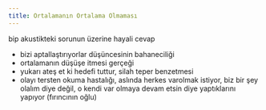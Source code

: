 ```yaml
---
title: Ortalamanın Ortalama Olmaması
---
```


bip akustikteki sorunun üzerine hayali cevap

- bizi aptallaştırıyorlar düşüncesinin bahaneciliği
- ortalamanın düşüşe itmesi gerçeği
- yukarı ateş et ki hedefi tuttur, silah teper benzetmesi
- olayı tersten okuma hastalığı, aslında herkes varolmak istiyor, biz bir şey
  olalım diye değil, o kendi var olmaya devam etsin diye yaptıklarını yapıyor
  (fırıncının oğlu)
